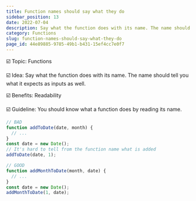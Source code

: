 ```yaml
---
title: Function names should say what they do
sidebar_position: 13
date: 2022-07-04
description: Say what the function does with its name. The name should tell you what it expects as inputs as well.
category: Functions
slug: function-names-should-say-what-they-do
page_id: 44e89885-9785-49b1-b431-15ef4cc7e0f7
---
```




☑️ Topic: Functions


☑️ Idea: Say what the function does with its name. The name should tell you what it expects as inputs as well.


☑️ Benefits: Readability


☑️ Guideline: You should know what a function does by reading its name.


```javascript
// BAD
function addToDate(date, month) {
  // ...
}
const date = new Date();
// It's hard to tell from the function name what is added
addToDate(date, 1);

// GOOD
function addMonthToDate(month, date) {
  // ...
}
const date = new Date();
addMonthToDate(1, date);
```

